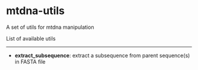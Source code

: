 mtdna-utils
===========

A set of utils for mtdna manipulation








List of available utils
_______________________

* **extract_subsequence**: extract a subsequence from parent sequence(s) in FASTA file